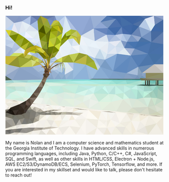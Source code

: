 ### Hi!

[<img src="LowPolyBeach-01.jpg" width="500"/>](./LowPolyBeach-01.jpg?raw=true)

My name is Nolan and I am a computer science and mathematics student at the Georgia Institute of Technology. I have advanced skills in numerous programming languages, including Java, Python, C/C++, C#, JavaScript, SQL, and Swift, as well as other skills in HTML/CSS, Electron + Node.js, AWS EC2/S3/DynamoDB/ECS, Selenium, PyTorch, Tensorflow, and more. If you are interested in my skillset and would like to talk, please don't hesitate to reach out!

